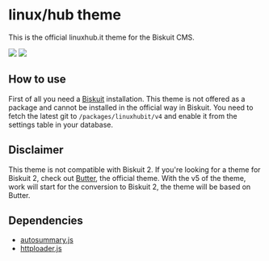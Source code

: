 # linux/hub theme
This is the official linuxhub.it theme for the Biskuit CMS.

![](ttps://img.shields.io/badge/license-GPLv3-blue) ![](https://img.shields.io/badge/version-4.0-green)

## How to use
First of all you need a [Biskuit](https://github.com/biskuitorg/biskuit) installation. This theme is not offered as a package and cannot be installed in the official way in Biskuit. You need to fetch the latest git to `/packages/linuxhubit/v4` and enable it from the settings table in your database.

## Disclaimer
This theme is not compatible with Biskuit 2. If you're looking for a theme for Biskuit 2, check out [Butter](https://github.com/biskuitorg/butter), the official theme. With the v5 of the theme, work will start for the conversion to Biskuit 2, the theme will be based on Butter.

## Dependencies
* [autosummary.js](https://github.com/mirkobrombin/autosummary.js)
* [httploader.js](https://github.com/mirkobrombin/httploader.js)
